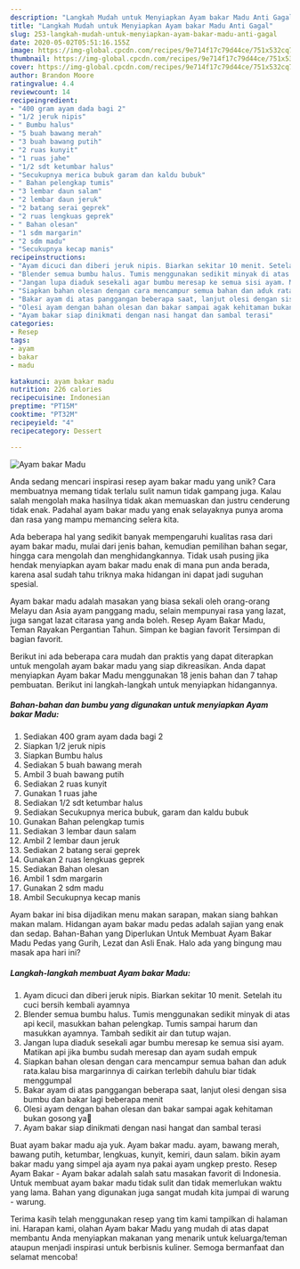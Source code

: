```yaml
---
description: "Langkah Mudah untuk Menyiapkan Ayam bakar Madu Anti Gagal"
title: "Langkah Mudah untuk Menyiapkan Ayam bakar Madu Anti Gagal"
slug: 253-langkah-mudah-untuk-menyiapkan-ayam-bakar-madu-anti-gagal
date: 2020-05-02T05:51:16.155Z
image: https://img-global.cpcdn.com/recipes/9e714f17c79d44ce/751x532cq70/ayam-bakar-madu-foto-resep-utama.jpg
thumbnail: https://img-global.cpcdn.com/recipes/9e714f17c79d44ce/751x532cq70/ayam-bakar-madu-foto-resep-utama.jpg
cover: https://img-global.cpcdn.com/recipes/9e714f17c79d44ce/751x532cq70/ayam-bakar-madu-foto-resep-utama.jpg
author: Brandon Moore
ratingvalue: 4.4
reviewcount: 14
recipeingredient:
- "400 gram ayam dada bagi 2"
- "1/2 jeruk nipis"
- " Bumbu halus"
- "5 buah bawang merah"
- "3 buah bawang putih"
- "2 ruas kunyit"
- "1 ruas jahe"
- "1/2 sdt ketumbar halus"
- "Secukupnya merica bubuk garam dan kaldu bubuk"
- " Bahan pelengkap tumis"
- "3 lembar daun salam"
- "2 lembar daun jeruk"
- "2 batang serai geprek"
- "2 ruas lengkuas geprek"
- " Bahan olesan"
- "1 sdm margarin"
- "2 sdm madu"
- "Secukupnya kecap manis"
recipeinstructions:
- "Ayam dicuci dan diberi jeruk nipis. Biarkan sekitar 10 menit. Setelah itu cuci bersih kembali ayamnya"
- "Blender semua bumbu halus. Tumis menggunakan sedikit minyak di atas api kecil, masukkan bahan pelengkap. Tumis sampai harum dan masukkan ayamnya. Tambah sedikit air dan tutup wajan."
- "Jangan lupa diaduk sesekali agar bumbu meresap ke semua sisi ayam. Matikan api jika bumbu sudah meresap dan ayam sudah empuk"
- "Siapkan bahan olesan dengan cara mencampur semua bahan dan aduk rata.kalau bisa margarinnya di cairkan terlebih dahulu biar tidak menggumpal"
- "Bakar ayam di atas panggangan beberapa saat, lanjut olesi dengan sisa bumbu dan bakar lagi beberapa menit"
- "Olesi ayam dengan bahan olesan dan bakar sampai agak kehitaman bukan gosong ya🤭"
- "Ayam bakar siap dinikmati dengan nasi hangat dan sambal terasi"
categories:
- Resep
tags:
- ayam
- bakar
- madu

katakunci: ayam bakar madu 
nutrition: 226 calories
recipecuisine: Indonesian
preptime: "PT15M"
cooktime: "PT32M"
recipeyield: "4"
recipecategory: Dessert

---
```



![Ayam bakar Madu](https://img-global.cpcdn.com/recipes/9e714f17c79d44ce/751x532cq70/ayam-bakar-madu-foto-resep-utama.jpg)

Anda sedang mencari inspirasi resep ayam bakar madu yang unik? Cara membuatnya memang tidak terlalu sulit namun tidak gampang juga. Kalau salah mengolah maka hasilnya tidak akan memuaskan dan justru cenderung tidak enak. Padahal ayam bakar madu yang enak selayaknya punya aroma dan rasa yang mampu memancing selera kita.

Ada beberapa hal yang sedikit banyak mempengaruhi kualitas rasa dari ayam bakar madu, mulai dari jenis bahan, kemudian pemilihan bahan segar, hingga cara mengolah dan menghidangkannya. Tidak usah pusing jika hendak menyiapkan ayam bakar madu enak di mana pun anda berada, karena asal sudah tahu triknya maka hidangan ini dapat jadi suguhan spesial.

Ayam bakar madu adalah masakan yang biasa sekali oleh orang-orang Melayu dan Asia ayam panggang madu, selain mempunyai rasa yang lazat, juga sangat lazat citarasa yang anda boleh. Resep Ayam Bakar Madu, Teman Rayakan Pergantian Tahun. Simpan ke bagian favorit Tersimpan di bagian favorit.


Berikut ini ada beberapa cara mudah dan praktis yang dapat diterapkan untuk mengolah ayam bakar madu yang siap dikreasikan. Anda dapat menyiapkan Ayam bakar Madu menggunakan 18 jenis bahan dan 7 tahap pembuatan. Berikut ini langkah-langkah untuk menyiapkan hidangannya.

<!--inarticleads1-->

##### Bahan-bahan dan bumbu yang digunakan untuk menyiapkan Ayam bakar Madu:

1. Sediakan 400 gram ayam dada bagi 2
1. Siapkan 1/2 jeruk nipis
1. Siapkan  Bumbu halus
1. Sediakan 5 buah bawang merah
1. Ambil 3 buah bawang putih
1. Sediakan 2 ruas kunyit
1. Gunakan 1 ruas jahe
1. Sediakan 1/2 sdt ketumbar halus
1. Sediakan Secukupnya merica bubuk, garam dan kaldu bubuk
1. Gunakan  Bahan pelengkap tumis
1. Sediakan 3 lembar daun salam
1. Ambil 2 lembar daun jeruk
1. Sediakan 2 batang serai geprek
1. Gunakan 2 ruas lengkuas geprek
1. Sediakan  Bahan olesan
1. Ambil 1 sdm margarin
1. Gunakan 2 sdm madu
1. Ambil Secukupnya kecap manis


Ayam bakar ini bisa dijadikan menu makan sarapan, makan siang bahkan makan malam. Hidangan ayam bakar madu pedas adalah sajian yang enak dan sedap. Bahan-Bahan yang Diperlukan Untuk Membuat Ayam Bakar Madu Pedas yang Gurih, Lezat dan Asli Enak. Halo ada yang bingung mau masak apa hari ini? 

<!--inarticleads2-->

##### Langkah-langkah membuat Ayam bakar Madu:

1. Ayam dicuci dan diberi jeruk nipis. Biarkan sekitar 10 menit. Setelah itu cuci bersih kembali ayamnya
1. Blender semua bumbu halus. Tumis menggunakan sedikit minyak di atas api kecil, masukkan bahan pelengkap. Tumis sampai harum dan masukkan ayamnya. Tambah sedikit air dan tutup wajan.
1. Jangan lupa diaduk sesekali agar bumbu meresap ke semua sisi ayam. Matikan api jika bumbu sudah meresap dan ayam sudah empuk
1. Siapkan bahan olesan dengan cara mencampur semua bahan dan aduk rata.kalau bisa margarinnya di cairkan terlebih dahulu biar tidak menggumpal
1. Bakar ayam di atas panggangan beberapa saat, lanjut olesi dengan sisa bumbu dan bakar lagi beberapa menit
1. Olesi ayam dengan bahan olesan dan bakar sampai agak kehitaman bukan gosong ya🤭
1. Ayam bakar siap dinikmati dengan nasi hangat dan sambal terasi


Buat ayam bakar madu aja yuk. Ayam bakar madu. ayam, bawang merah, bawang putih, ketumbar, lengkuas, kunyit, kemiri, daun salam. bikin ayam bakar madu yang simpel aja ayam nya pakai ayam ungkep presto. Resep Ayam Bakar - Ayam bakar adalah salah satu masakan favorit di Indonesia. Untuk membuat ayam bakar madu tidak sulit dan tidak memerlukan waktu yang lama. Bahan yang digunakan juga sangat mudah kita jumpai di warung - warung. 

Terima kasih telah menggunakan resep yang tim kami tampilkan di halaman ini. Harapan kami, olahan Ayam bakar Madu yang mudah di atas dapat membantu Anda menyiapkan makanan yang menarik untuk keluarga/teman ataupun menjadi inspirasi untuk berbisnis kuliner. Semoga bermanfaat dan selamat mencoba!
